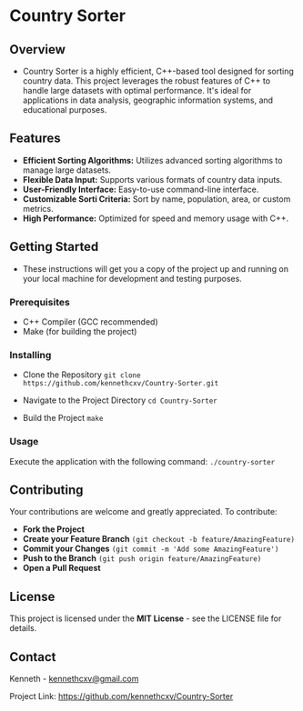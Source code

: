 # Country Sorter
## Overview
- Country Sorter is a highly efficient, C++-based tool designed for sorting country data. This project leverages the robust features of C++ to handle large datasets with optimal performance. It's ideal for applications in data analysis, geographic information systems, and educational purposes.

## Features
- **Efficient Sorting Algorithms:** Utilizes advanced sorting algorithms to manage large datasets.
- **Flexible Data Input:** Supports various formats of country data inputs.
- **User-Friendly Interface:** Easy-to-use command-line interface.
- **Customizable Sorti Criteria:** Sort by name, population, area, or custom metrics.
- **High Performance:** Optimized for speed and memory usage with C++.

## Getting Started
- These instructions will get you a copy of the project up and running on your local machine for development and testing purposes.

### Prerequisites
- C++ Compiler (GCC recommended)
- Make (for building the project)

### Installing
- Clone the Repository
  ```git clone https://github.com/kennethcxv/Country-Sorter.git```

- Navigate to the Project Directory
  ``cd Country-Sorter``

- Build the Project
  ```make```

### Usage
Execute the application with the following command:
  ```./country-sorter```

## Contributing
Your contributions are welcome and greatly appreciated. To contribute:
- **Fork the Project**
- **Create your Feature Branch** ```(git checkout -b feature/AmazingFeature)```
- **Commit your Changes** ```(git commit -m 'Add some AmazingFeature')```
- **Push to the Branch** ```(git push origin feature/AmazingFeature)```
- **Open a Pull Request**

## License
This project is licensed under the **MIT License** - see the LICENSE file for details.

## Contact
Kenneth - kennethcxv@gmail.com

Project Link: https://github.com/kennethcxv/Country-Sorter
